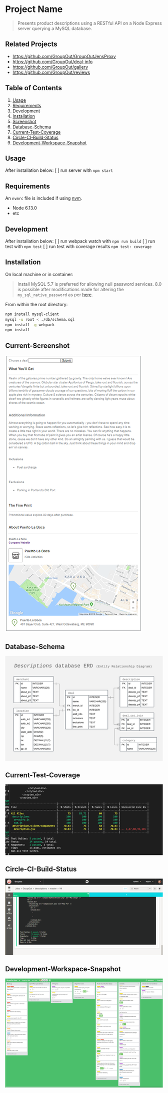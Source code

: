 # Project Name

> Presents product descriptions using a RESTful API
> on a Node Express server querying a MySQL database.

## Related Projects

- https://github.com/GroupOut/GroupOutJensProxy
- https://github.com/GroupOut/deal-info
- https://github.com/GroupOut/gallery
- https://github.com/GroupOut/reviews

## Table of Contents

1. [Usage](#Usage)
2. [Requirements](#requirements)
3. [Development](#development)
4. [Installation](#installation)
5. [Screenshot](#screenshot)
6. [Database-Schema](#database-schema)
7. [Current-Test-Coverage](#current-test-coverage)
8. [Circle-CI-Build-Status](#circle-ci-build-status)
9. [Development-Workspace-Snapshot](#development-workspace-snapshot)

## Usage

After installation below:
  [ ] run server with `npm start`

## Requirements

An `nvmrc` file is included if using [nvm](https://github.com/creationix/nvm).

- Node 6.13.0
- etc

## Development

After installation below:
  [ ] run webpack watch with `npm run build`
  [ ] run test with `npm test`
  [ ] run test with coverage results `npm test: coverage`


## Installation

On local machine or in container:
> Install MySQL
> 5.7 is preferred for allowing null password services.
> 8.0 is possible after modifications made for altering the `my_sql_native_password` as per [here](https://github.com/mysqljs/mysql/issues/1507).

From within the root directory:

```sh
npm install mysql-client
mysql -u root < ./db/schema.sql
npm install -g webpack
npm install
```

## Current-Screenshot

![Descriptions Page View ScreenShot](./images/currentSampleWebsiteView_v1.png)

## Database-Schema

![Descriptions Database Entity Relationship Diagram](./images/ERD_descriptionsDB-v2.0.png)


## Current-Test-Coverage

![Descriptions Test Coverage](./images/currentTestingState_v1.png)

## Circle-CI-Build-Status

![Descriptions Build Status](./images/currentTestList_v1.png)

## Development-Workspace-Snapshot

![Sample Trello Board](./images/trelloBoardSample.png)
